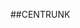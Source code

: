 ##CENTRUNK

<!--

Centex Trunked Radio System is a P25 and DMR Tier 3 trunked radio system based in Austin Texas


-->
